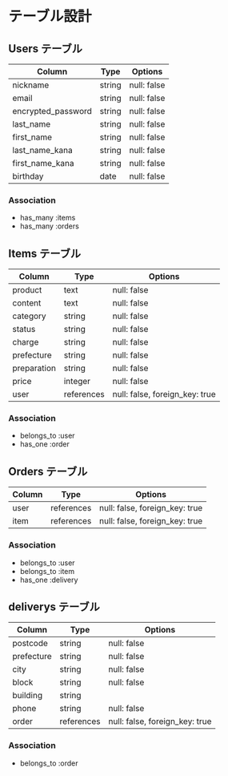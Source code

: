 # テーブル設計

## Users テーブル

| Column             | Type   | Options     |
| ------------------ | ------ | ----------- |
| nickname           | string | null: false |
| email              | string | null: false |
| encrypted_password | string | null: false |
| last_name          | string | null: false |
| first_name         | string | null: false |
| last_name_kana     | string | null: false |
| first_name_kana    | string | null: false |
| birthday           | date   | null: false |

### Association
- has_many :items
- has_many :orders

## Items テーブル

| Column      | Type       | Options                        | 
| ----------- | ---------- | ------------------------------ |
| product     | text       | null: false                    |
| content     | text       | null: false                    |
| category    | string     | null: false                    |
| status      | string     | null: false                    |
| charge      | string     | null: false                    |
| prefecture  | string     | null: false                    |
| preparation | string     | null: false                    |
| price       | integer    | null: false                    |
| user        | references | null: false, foreign_key: true |

### Association
- belongs_to :user
- has_one :order

## Orders テーブル

| Column | Type       | Options                        | 
| ------ | ---------- | ------------------------------ |
| user   | references | null: false, foreign_key: true |
| item   | references | null: false, foreign_key: true |

### Association
- belongs_to :user
- belongs_to :item
- has_one :delivery

## deliverys テーブル

| Column     | Type       | Options                        | 
| ---------- | ---------- | ------------------------------ |
| postcode   | string     | null: false                    |
| prefecture | string     | null: false                    |
| city       | string     | null: false                    |
| block      | string     | null: false                    |
| building   | string     |                                |
| phone      | string     | null: false                    |
| order      | references | null: false, foreign_key: true |

### Association
- belongs_to :order